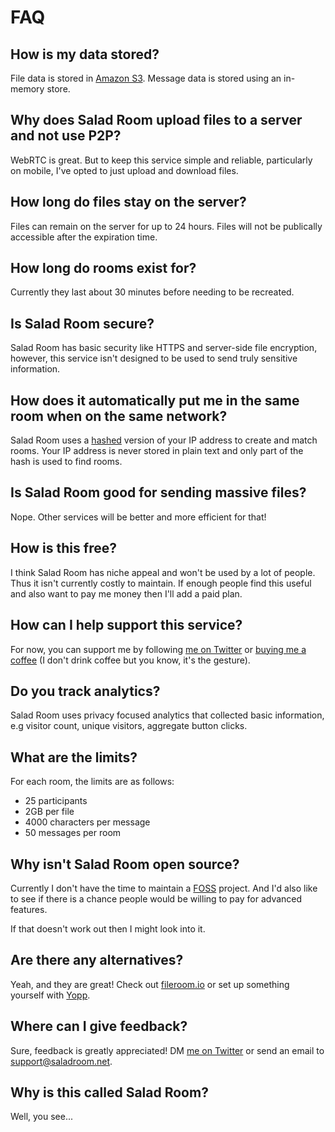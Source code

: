 # FAQ
## How is my data stored?
File data is stored in [Amazon S3](https://aws.amazon.com/s3/). Message data is stored using an in-memory store.

## Why does Salad Room upload files to a server and not use P2P?
WebRTC is great. But to keep this service simple and reliable, particularly on mobile, I've opted to just upload and download files.

## How long do files stay on the server?
Files can remain on the server for up to 24 hours. Files will not be publically accessible after the expiration time.

## How long do rooms exist for?
Currently they last about 30 minutes before needing to be recreated.

## Is Salad Room secure?
Salad Room has basic security like HTTPS and server-side file encryption, however, this service isn't designed to be used to send truly sensitive information.

## How does it automatically put me in the same room when on the same network?
Salad Room uses a [hashed](https://en.wikipedia.org/wiki/Hash_function) version of your IP address to create and match rooms. Your IP address is never stored in plain text and only part of the hash is used to find rooms.

## Is Salad Room good for sending massive files?
Nope. Other services will be better and more efficient for that!

## How is this free?
I think Salad Room has niche appeal and won't be used by a lot of people. Thus it isn't currently costly to maintain. If enough people find this useful and also want to pay me money then I'll add a paid plan.

## How can I help support this service?
For now, you can support me by following [me on Twitter](https://twitter.com/anthonyec) or [buying me a coffee](https://www.buymeacoffee.com/anthonyec) (I don't drink coffee but you know, it's the gesture).

## Do you track analytics?
Salad Room uses privacy focused analytics that collected basic information, e.g visitor count, unique visitors, aggregate button clicks.

## What are the limits?
For each room, the limits are as follows:
- 25 participants
- 2GB per file
- 4000 characters per message
- 50 messages per room

## Why isn't Salad Room open source?
Currently I don't have the time to maintain a [FOSS](https://en.wikipedia.org/wiki/Free_and_open-source_software) project. And I'd also like to see if there is a chance people would be willing to pay for advanced features. 

If that doesn't work out then I might look into it.

## Are there any alternatives?
Yeah, and they are great! Check out [fileroom.io](https://fileroom.io) or set up something yourself with [Yopp](https://github.com/josephernest/Yopp).

## Where can I give feedback?
Sure, feedback is greatly appreciated! DM [me on Twitter](https://twitter.com/anthonyec) or send an email to [support@saladroom.net](mailto:support@saladroom.net).

## Why is this called Salad Room?
Well, you see...

